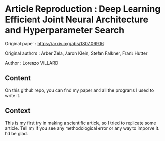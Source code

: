 # Article Reproduction : Deep Learning Efficient Joint Neural Architecture and Hyperparameter Search

Original paper : https://arxiv.org/abs/1807.06906

Original authors : Arber Zela, Aaron Klein, Stefan Falkner, Frank Hutter

Author : Lorenzo VILLARD

## Content

On this github repo, you can find my paper and all the programs I used to write it.

## Context

This is my first try in making a scientific article, so I tried to replicate some article. Tell my if you see any methodological error or any way to imporve it. I'd be glad.
